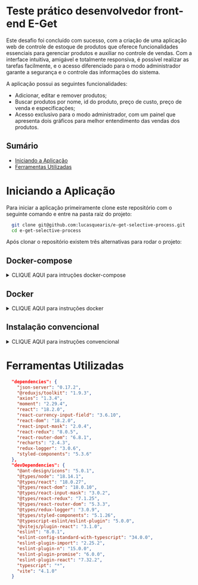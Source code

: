 # Teste prático desenvolvedor front-end E-Get

Este desafio foi concluído com sucesso, com a criação de uma aplicação web de controle de estoque de produtos que oferece funcionalidades essenciais para gerenciar produtos e auxiliar no controle de vendas. Com a interface intuitiva, amigável e totalmente responsiva, é possível realizar as tarefas facilmente, e o acesso diferenciado para o modo administrador garante a segurança e o controle das informações do sistema.

A aplicação possui as seguintes funcionalidades:

- Adicionar, editar e remover produtos;
- Buscar produtos por nome, id do produto, preço de custo, preço de venda e especificações;
- Acesso exclusivo para o modo administrador, com um painel que apresenta dois gráficos para melhor entendimento das vendas dos produtos.

## Sumário

- [Iniciando a Aplicação](#initApp)
- [Ferramentas Utilizadas](#frameworks)

# <a name="initApp"></a> Iniciando a Aplicação

Para iniciar a aplicação primeiramente clone este repositório com o seguinte comando e entre na pasta raiz do projeto:

```bash
  git clone git@github.com:lucasquearis/e-get-selective-process.git
  cd e-get-selective-process
```

Após clonar o repositório existem três alternativas para rodar o projeto:

## Docker-compose

<details><summary>CLIQUE AQUI para intruções docker-compose</summary>
<hr>

Apenas utilize o comando a seguir e veja a mágica acontecer 😁

```bash
   docker-compose up -d
```

Acesse o front-end através desse link:
<http://localhost:3000/>

Acesse o back-end através desse link:
<http://localhost:8080/>

</details>

## Docker

<details><summary>CLIQUE AQUI para instruções docker</summary>
<hr>

Estando na pasta raiz do projeto, use os seguintes comandos para entrar no diretório do back-end, montar a imagem docker e subir o container:

```bash
   cd back-end
   yarn docker-image
   yarn docker-container
```

Com o container online você pode acessar a api através desse link:
<http://localhost:8080/>

Agora basta voltar para o diretório raiz e repetir o processo no diretório do front-end:

```bash
   cd ..
   cd front-end
   yarn docker-image
   yarn docker-container
```

Acesse o front-end através desse link:
<http://localhost:3000/>

</details>

## Instalação convencional

<details><summary>CLIQUE AQUI para instruções convencional</summary>
<hr>

Estando na pasta raiz do projeto, use os seguintes comandos para entrar no diretório do back-end, instalar as dependências e iniciá-lo:

```bash
   cd back-end
   yarn
   yarn start
```

Com o back-end online você pode acessar a api através desse link:
<http://localhost:8080/>

Abra outro terminal para subir o front-end, entre no repositório raiz do projeto, instale todas as dependências e inicie:

```bash
   cd front-end
   yarn
   yarn dev
```

Com o back-end iniciado acesse o front-end através desse link:
<http://localhost:3000/>

</details>

# <a name="frameworks"></a> Ferramentas Utilizadas

```json
  "dependencies": {
    "json-server": "0.17.2",
    "@reduxjs/toolkit": "1.9.3",
    "axios": "1.3.4",
    "moment": "2.29.4",
    "react": "18.2.0",
    "react-currency-input-field": "3.6.10",
    "react-dom": "18.2.0",
    "react-input-mask": "2.0.4",
    "react-redux": "8.0.5",
    "react-router-dom": "6.8.1",
    "recharts": "2.4.3",
    "redux-logger": "3.0.6",
    "styled-components": "5.3.6"
  },
  "devDependencies": {
    "@ant-design/icons": "5.0.1",
    "@types/node": "18.14.1",
    "@types/react": "18.0.27",
    "@types/react-dom": "18.0.10",
    "@types/react-input-mask": "3.0.2",
    "@types/react-redux": "7.1.25",
    "@types/react-router-dom": "5.3.3",
    "@types/redux-logger": "3.0.9",
    "@types/styled-components": "5.1.26",
    "@typescript-eslint/eslint-plugin": "5.0.0",
    "@vitejs/plugin-react": "3.1.0",
    "eslint": "8.0.1",
    "eslint-config-standard-with-typescript": "34.0.0",
    "eslint-plugin-import": "2.25.2",
    "eslint-plugin-n": "15.0.0",
    "eslint-plugin-promise": "6.0.0",
    "eslint-plugin-react": "7.32.2",
    "typescript": "*",
    "vite": "4.1.0"
  }
```
